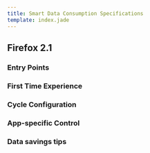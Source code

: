 ```yaml
---
title: Smart Data Consumption Specifications
template: index.jade
---
```


## Firefox 2.1

### Entry Points

### First Time Experience

### Cycle Configuration

### App-specific Control

### Data savings tips
